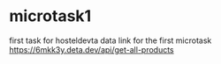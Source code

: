 # microtask1
first task for hosteldevta
data link for the first microtask 
https://6mkk3y.deta.dev/api/get-all-products
